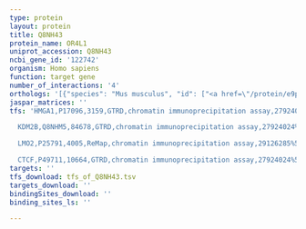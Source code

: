 ```yaml
---
type: protein
layout: protein
title: Q8NH43
protein_name: OR4L1
uniprot_accession: Q8NH43
ncbi_gene_id: '122742'
organism: Homo sapiens
function: target gene
number_of_interactions: '4'
orthologs: '[{"species": "Mus musculus", "id": ["<a href=\"/protein/e9pzu2\">E9PZU2</a>", "<a href=\"/protein/k7n5x7\">K7N5X7</a>"]}, {"species": "Rattus norvegicus", "id": ["<a href=\"/protein/d3zsi0\">D3ZSI0</a>"]}]'
jaspar_matrices: ''
tfs: 'HMGA1,P17096,3159,GTRD,chromatin immunoprecipitation assay,27924024%5Buid%5D,No

  KDM2B,Q8NHM5,84678,GTRD,chromatin immunoprecipitation assay,27924024%5Buid%5D,No

  LMO2,P25791,4005,ReMap,chromatin immunoprecipitation assay,29126285%5Buid%5D,No

  CTCF,P49711,10664,GTRD,chromatin immunoprecipitation assay,27924024%5Buid%5D,No'
targets: ''
tfs_download: tfs_of_Q8NH43.tsv
targets_download: ''
bindingSites_download: ''
binding_sites_ls: ''

---
```

